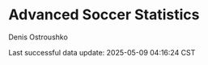 # Advanced Soccer Statistics
Denis Ostroushko

<!-- gfm -->

Last successful data update: 2025-05-09 04:16:24 CST
